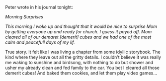 Peter wrote in his journal tonight:

 _Morning Surprises_

_This morning I woke up and thought that it would be nice to surprise Mom by getting everyone up and ready for church. I guess it payed off. Mom cleared all of our demaret \[demerit\] cubes and we had one of the most calm and peacefull days of my lif._

True story. It felt like I was living a chapter from some idyllic storybook. The kind where they leave out all the gritty details. I couldn’t believe it was really me waking to sunshine and birdsong, with nothing to do but shower and usher my already clean and fed family to the car. You bet I cleared all those demerit cubes! And baked them cookies, and let them play video games…